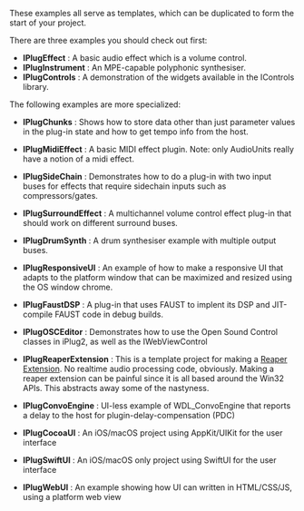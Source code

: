 These examples all serve as templates, which can be duplicated to form the start of your project.

There are three examples you should check out first:

* **IPlugEffect** : A basic audio effect which is a volume control.
* **IPlugInstrument** : An MPE-capable polyphonic synthesiser.
* **IPlugControls** : A demonstration of the widgets available in the IControls library.

The following examples are more specialized:

* **IPlugChunks** : Shows how to store data other than just parameter values in the plug-in state and how to get tempo info from the host.
* **IPlugMidiEffect** : A basic MIDI effect plugin. Note: only AudioUnits really have a notion of a midi effect.
* **IPlugSideChain** : Demonstrates how to do a plug-in with two input buses for effects that require sidechain inputs such as compressors/gates.
* **IPlugSurroundEffect** : A  multichannel volume control effect plug-in that should work on different surround buses.
* **IPlugDrumSynth** : A drum synthesiser example with multiple output buses.
* **IPlugResponsiveUI** : An example of how to make a responsive UI that adapts to the platform window that can be maximized and resized using the OS window chrome. 
* **IPlugFaustDSP** : A plug-in that uses FAUST to implent its DSP and JIT-compile FAUST code in debug builds.
* **IPlugOSCEditor** : Demonstrates how to use the Open Sound Control classes in iPlug2, as well as the IWebViewControl
* **IPlugReaperExtension** : This is a template project for making a [Reaper Extension](http://reaper.fm/sdk/plugin/plugin.php). No realtime audio processing code, obviously. Making a reaper extension can be painful since it is all based around the Win32 APIs. This abstracts away some of the nastyness.
* **IPlugConvoEngine** : UI-less example of WDL_ConvoEngine that reports a delay to the host for plugin-delay-compensation (PDC)

* **IPlugCocoaUI** : An iOS/macOS project using AppKit/UIKit for the user interface 
* **IPlugSwiftUI** : An iOS/macOS only project using SwiftUI for the user interface 
* **IPlugWebUI** : An example showing how UI can written in HTML/CSS/JS, using a platform web view
